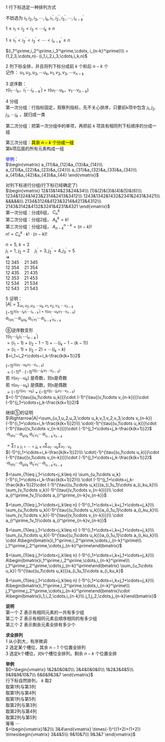 1 行下标选定一种排列方式  
  
不妨选为 $i_1,i_2,i_3,\cdots,i_k,  
i_1^\prime,i_2^\prime,i_3^\prime,\cdots,  
i_{n-k}^\prime$  
  
 $1\leq i_1<i_2<i_3<\cdots i_k\leq n$  
  
 $1\le i_1^\prime<i_2^\prime<i_3^\prime<\cdots<  
i_{n-k}^\prime\le n$  
  
 $(i_1^\prime,i_2^\prime,i_3^\prime,\cdots,  
i_{n-k}^\prime)\\\  
=(1,2,3,\cdots,n)-  
(i_1,i_2,i_3,\cdots,i_k,n)$  
  
2 列下标全排，并且将列下标分成前 $k$ 个和后 $n-k$ 个  
记作： $u_1,u_2,u_3,\cdots u_k,v_1,v_2,v_3,\cdots v_{n-k}$  
  
3 逆序数：  
 $\tau{(i_1\cdots i_k，i_1^\prime\cdots i_{n-k}^\prime)}+\tau{(u_1\cdots u_k，v_1\cdots v_{n-k})}$  
  
4 分组  
第一次分组：行指标固定，观察列指标，先不关心排序，只要前k项中包含 $j_1,j_2,j_3,  
\cdots j_k$ ，就归成一类  
  
第二次分组：把第一次分组中的单项，再把前 $k$ 项具有相同列下标顺序的分成一组  
  
第三次分组：<mark>其余 $n-k$ 个分成一组</mark>  
第k项后面的所有元素构成一组  
  
<font color=blue>举例</font>：  
 $\begin{vmatrix}  
a_{11}&a_{12}&a_{13}&a_{14}\\\  
a_{21}&a_{22}&a_{23}&a_{24}\\\  
a_{31}&a_{32}&a_{33}&a_{34}\\\  
a_{41}&a_{42}&a_{43}&a_{44}  
\end{vmatrix}$  
  
对列下标进行分组(行下标已经确定了)  
 $\begin{vmatrix}  
12&13&14&23&24&34\\\  
(1)&(2)&(3)&(4)&(5)&(6)\\\  
1234&1324&1423&2314&2413&3412\\\  
1243&1342&1432&2341&2431&3421\\\  
&&&&&\\\  
2134&3124&4123&3214&4213&4312\\\  
2143&3142&4132&3241&4231&4321  
\end{vmatrix}$  
第一次分组：分成6组， $C_n^k$  
第二次分组：分组2组， $A_k^k=k!$  
第三次分组：分组2组， $A_{n-k}^{n-k}=(n-k)!$  
 $n!=C_n^k\cdot k!\cdot (n-k)!$  
  
 $n=5,\ k=2$  
 $j_1=1,\ j_2=2\quad j^\prime_1=3,j^\prime_2=4, j^\prime_3=5$  
 $\Rightarrow$  
 $12\ 345\quad21\ 345$  
 $12\ 354\quad21\ 354$  
 $12\ 435\quad21\ 435$  
 $12\ 353\quad21\ 453$  
 $12\ 534\quad21\ 534$  
 $12\ 543\quad21\ 543$  
  
5 证明：  
 $|A|=\sum_{u_1,u_2,u_3,\cdots u_k,v_1,v_2,v_3,\cdots v_{n-k}}$  
 $(-1)^{\tau{(i_1\cdots i_ki_1^\prime\cdots i_{n-k}^\prime)}+\tau{(u_1\cdots u_k v_1\cdots v_{n-k})}}$  
 $a_{i_1u_1}\cdots a_{i_ku_k}\ a_{i^\prime_1v_1}  
\cdots a_{i^\prime_{n-k}v_{n-k}}$  
  
⑥逆序数变形  
 $\tau{(i_1\cdots i_ki_1^\prime\cdots i_{n-k}^\prime)}$  
 $=(i_1-1)+(i_2-1-1)+\cdots(i_k-1-(k-1))$  
 $=(i_1-1)+(i_2-2)+\cdots(i_k-k)$  
 $=i_1+i_2+\cdots+i_k-\frac{k(k+1)}2$  
  
 $(-1)^{\tau{(u_1\cdots u_k v_1\cdots v_{n-k})}}$  
 $=(-1)^s\cdot(-1)^{\tau{(j_1\cdots j_k v_1\cdots v_{n-k})}}$  
若 $\tau{(u_1\cdots u_k)}$ 是奇数，则s是奇数  
若 $\tau{(u_1\cdots u_k)}$ 是偶数，则s是偶数  
 $=(-1)^{\tau{(u_1\cdots u_k)}}+(-1)^{\tau{(j_1\cdots j_k v_1\cdots v_{n-k})}}$  
 $=(-1)^{\tau{(u_1\cdots u_k)}}\cdot  
(-1)^{\tau{(v_1\cdots v_{n-k})}}\cdot  
(-1)^{j_1+\cdots+j_k-\frac{k(k+1)}2}$  
  
继续⑤的证明  
 $\Rightarrow|A|=\sum_{u_1,u_2,u_3,\cdots u_k,v_1,v_2,v_3,\cdots v_{n-k}}  
(-1)^{i_1+\cdots+i_k-\frac{k(k+1)}2}\\\  
\cdot(-1)^{\tau{(u_1\cdots u_k)}}\cdot  
(-1)^{\tau{(v_1\cdots v_{n-k})}}\cdot  
(-1)^{j_1+\cdots+j_k-\frac{k(k+1)}2}$  
 $\cdot a_{i_1u_1}\cdots a_{i_ku_k}\ a_{i^\prime_1v_1}\cdots  
a_{i^\prime_{n-k}v_{n-k}}$  
  
 $=\sum_{1\leq j_1<\cdots<j_k\leq n}  
\sum_{u_1\cdots u_k}\sum_{v_1\cdots v_k}$  
 $(-1)^{i_1+\cdots+i_k-\frac{k(k+1)}2}\\\  
\cdot(-1)^{\tau{(u_1\cdots u_k)}}\cdot  
(-1)^{\tau{(v_1\cdots v_{n-k})}}\cdot  
(-1)^{j_1+\cdots+j_k-\frac{k(k+1)}2}$  
 $\cdot a_{i_1u_1}\cdots a_{i_ku_k}\ a_{i^\prime_1v_1}\cdots  
a_{i^\prime_{n-k}v_{n-k}}$  
  
 $=\sum_{1\leq j_1<\cdots<j_k\leq n}  
\sum_{u_1\cdots u_k}(-1)^{i_1+\cdots+i_k-\frac{k(k+1)}2}\\\ \cdot  
(-1)^{j_1+\cdots+j_k-\frac{k(k+1)}2}\cdot  
(-1)^{\tau{(u_1\cdots u_k)}}a_{i_1u_1}\cdots a_{i_ku_k}\\\ \sum_{v_1\cdots v_k}(-1)^{\tau{(v_1\cdots v_{n-k})}}\\  
\cdot a_{i^\prime_1v_1}\cdots  
a_{i^\prime_{n-k}v_{n-k}}$  
  
 $=\sum_{1\leq j_1<\cdots<j_k\leq n}  
(-1)^{i_1+\cdots+i_k+j_1+\cdots+j_k}\\\  
\sum_{u_1\cdots u_k}(-1)^{\tau{(u_1\cdots u_k)}}a_{i_1u_1}\cdots a_{i_ku_k}\\\ \sum_{v_1\cdots v_k}(-1)^{\tau{(v_1\cdots v_{n-k})}}\\  
\cdot a_{i^\prime_1v_1}\cdots  
a_{i^\prime_{n-k}v_{n-k}}$  
  
 $=\sum_{1\leq j_1<\cdots<j_k\leq n}  
(-1)^{i_1+\cdots+i_k+j_1+\cdots+j_k}\\\  
\sum_{u_1\cdots u_k}(-1)^{\tau{(u_1\cdots u_k)}}a_{i_1u_1}\cdots a_{i_ku_k}\\\  
\cdot A\begin{bmatrix}i_1^\prime,i_2^\prime,\cdots,i_{n-k}^\prime\\\ j_1^\prime,j_2^\prime,\cdots,j_{n-k}^\prime\end{bmatrix}$  
  
 $=\sum_{1\leq j_1<\cdots<j_k\leq n}  
(-1)^{i_1+\cdots+i_k+j_1+\cdots+j_k}\\\  
A\begin{bmatrix}i_1^\prime,i_2^\prime,\cdots,i_{n-k}^\prime\\\ j_1^\prime,j_2^\prime,\cdots,j_{n-k}^\prime\end{bmatrix}  
\sum_{u_1\cdots u_k}(-1)^{\tau{(u_1\cdots u_k)}}a_{i_1u_1}\cdots a_{i_ku_k}$  
  
 $=\sum_{1\leq j_1<\cdots<j_k\leq n}  
(-1)^{i_1+\cdots+i_k+j_1+\cdots+j_k}\\\  
A\begin{bmatrix}i_1^\prime,i_2^\prime,\cdots,i_{n-k}^\prime\\\ j_1^\prime,j_2^\prime,\cdots,j_{n-k}^\prime\end{bmatrix}\cdot  
A\begin{bmatrix}i_1,i_2,\cdots,i_{n-k}\\\ j_1,j_2,\cdots,j_{n-k}\end{bmatrix}$  
  
**说明**  
第一个 $\Sigma$ 表示有相同元素的一共有多少组  
第二个 $\Sigma$ 表示有相同元素且顺序相同的有多少组  
第三个 $\Sigma$ 表示剩余元素全排有多少个  
  
**求全排列**  
1 从小到大，有序微调  
2 选定某个槽位，其余 $n-1$ 个位置全排列  
3 选定k个槽位，对k个槽位全排列，剩余 $n-k$ 个位置全排  
  
**举例**  
 $D=\begin{vmatrix}  
1&2&0&0&0\\\  
3&4&0&0&0\\\  
1&2&3&4&5\\\  
9&9&9&10&7\\\  
6&6&9&3&7  
\end{vmatrix}$  
行下标自然排列， $k$ 取2  
取第1列与第3列  
取第1列与第4列  
取第1列与第5列  
取第2列与第3列  
取第2列与第4列  
取第2列与第5列  
等等 $\cdots$  
 $=\begin{vmatrix}1&2\\\ 3&4\end{vmatrix}  
\times(-1)^{(1+2)+(1+2)}  
\times\begin{vmatrix}  
3&4&5\\\  
9&10&7\\\  
9&3&7  
\end{vmatrix}$  
